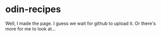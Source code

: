 # odin-recipes
Well, I made the page. I guess we wait for github to upload it. Or there's more for me to look at...

